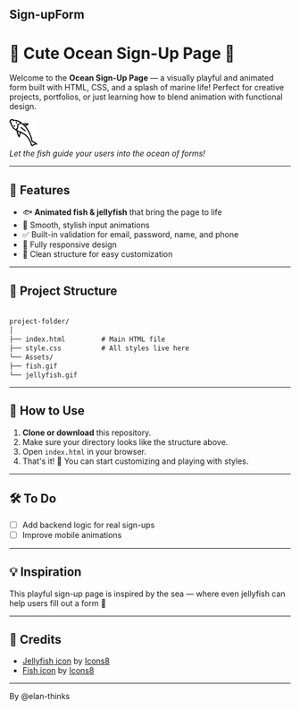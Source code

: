 ## Sign-upForm



# 🌊 Cute Ocean Sign-Up Page 🐠

Welcome to the **Ocean Sign-Up Page** — a visually playful and animated form built with HTML, CSS, and a splash of marine life! Perfect for creative projects, portfolios, or just learning how to blend animation with functional design.

![Fish GIF](./Assets/fish.gif)  
*Let the fish guide your users into the ocean of forms!*

---

## 🎨 Features

- 🐟 **Animated fish & jellyfish** that bring the page to life  
- 🌈 Smooth, stylish input animations  
- ✅ Built-in validation for email, password, name, and phone  
- 📱 Fully responsive design  
- 💫 Clean structure for easy customization

---

## 📁 Project Structure

```

project-folder/
│
├── index.html         # Main HTML file
├── style.css          # All styles live here
└── Assets/
├── fish.gif
└── jellyfish.gif

```

---

## 🚀 How to Use

1. **Clone or download** this repository.
2. Make sure your directory looks like the structure above.
3. Open `index.html` in your browser.
4. That's it! 🎉 You can start customizing and playing with styles.

---

## 🛠️ To Do

- [ ] Add backend logic for real sign-ups
- [ ] Improve mobile animations

---



## 💡 Inspiration

This playful sign-up page is inspired by the sea — where even jellyfish can help users fill out a form 🌊

---

## 🧊 Credits

- [Jellyfish icon](https://icons8.com/icon/rmhS8hvuzopI/jellyfish) by [Icons8](https://icons8.com)  
- [Fish icon](https://icons8.com/icon/F0nJfK9BrwdI/top-view-fish) by [Icons8](https://icons8.com)

---

By
@elan-thinks
```
